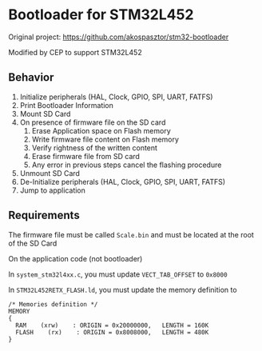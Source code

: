 # Bootloader for STM32L452
Original project: https://github.com/akospasztor/stm32-bootloader
 
Modified by CEP to support STM32L452


## Behavior
1. Initialize peripherals (HAL, Clock, GPIO, SPI, UART, FATFS)
2. Print Bootloader Information
3. Mount SD Card
4. On presence of firmware file on the SD card
   1. Erase Application space on Flash memory
   2. Write firmware file content on Flash memory
   3. Verify rightness of the written content
   4. Erase firmware file from SD card
   5. Any error in previous steps cancel the flashing procedure
5. Unmount SD Card
6. De-Initialize peripherals (HAL, Clock, GPIO, SPI, UART, FATFS)
7. Jump to application

## Requirements
The firmware file must be called `Scale.bin` and must be located at the root of the SD Card

On the application code (not bootloader)

In `system_stm32l4xx.c`, you must update `VECT_TAB_OFFSET` to `0x8000`

In `STM32L452RETX_FLASH.ld`, you must update the memory definition to 
```
/* Memories definition */
MEMORY
{
  RAM    (xrw)    : ORIGIN = 0x20000000,   LENGTH = 160K
  FLASH    (rx)    : ORIGIN = 0x8008000,   LENGTH = 480K
}
``` 



